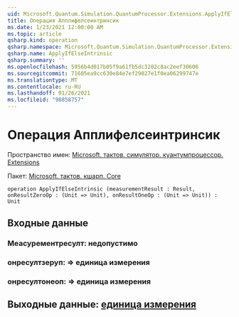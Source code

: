 ```yaml
---
uid: Microsoft.Quantum.Simulation.QuantumProcessor.Extensions.ApplyIfElseIntrinsic
title: Операция Апплифелсеинтринсик
ms.date: 1/23/2021 12:00:00 AM
ms.topic: article
qsharp.kind: operation
qsharp.namespace: Microsoft.Quantum.Simulation.QuantumProcessor.Extensions
qsharp.name: ApplyIfElseIntrinsic
qsharp.summary: ''
ms.openlocfilehash: 5956b4d017b05f9a61fb5dc3202c8ac2eef30606
ms.sourcegitcommit: 71605ea9cc630e84e7ef29027e1f0ea06299747e
ms.translationtype: MT
ms.contentlocale: ru-RU
ms.lasthandoff: 01/26/2021
ms.locfileid: "98858757"
---
```

# <a name="applyifelseintrinsic-operation"></a>Операция Апплифелсеинтринсик

Пространство имен: [Microsoft. тактов. симулятор. куантумпроцессор. Extensions](xref:Microsoft.Quantum.Simulation.QuantumProcessor.Extensions)

Пакет: [Microsoft. тактов. кшарп. Core](https://nuget.org/packages/Microsoft.Quantum.QSharp.Core)




```qsharp
operation ApplyIfElseIntrinsic (measurementResult : Result, onResultZeroOp : (Unit => Unit), onResultOneOp : (Unit => Unit)) : Unit
```


## <a name="input"></a>Входные данные

### <a name="measurementresult--__invalidresult__"></a>Меасурементресулт: __недопустимо <Result>__




### <a name="onresultzeroop--unit--unit"></a>онресултзеруп: [](xref:microsoft.quantum.lang-ref.unit) => [](xref:microsoft.quantum.lang-ref.unit) единица измерения 




### <a name="onresultoneop--unit--unit"></a>онресултонеоп: [](xref:microsoft.quantum.lang-ref.unit) => [](xref:microsoft.quantum.lang-ref.unit) единица измерения 





## <a name="output--unit"></a>Выходные данные: [единица измерения](xref:microsoft.quantum.lang-ref.unit)

